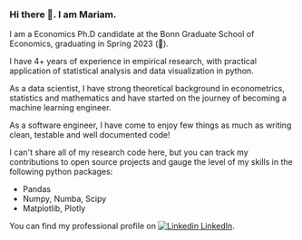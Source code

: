 ### Hi there 👋. I am Mariam.

<!--
**mpetrosian/mpetrosian** is a ✨ _special_ ✨ repository because its `README.md` (this file) appears on your GitHub profile.

Here are some ideas to get you started:

- 🔭 I’m currently working on ...
- 🌱 I’m currently learning ...
- 👯 I’m looking to collaborate on ...
- 🤔 I’m looking for help with ...
- 💬 Ask me about ...
- 📫 How to reach me: ...
- 😄 Pronouns: ...
- ⚡ Fun fact: ...
-->
I am a Economics Ph.D candidate at the Bonn Graduate School of Economics, graduating in Spring 2023 (:tada:). 
 
I have 4+ years of experience in empirical research, with practical application of  statistical analysis and data visualization in python. 

As a data scientist, I have strong theoretical background in econometrics, statistics and mathematics and have started on the journey of becoming a machine learning engineer.

As a software engineer, I have come to enjoy few things as much as writing clean, testable and well documented code! 

I can't share all of my research code here, but you can track my contributions to open source projects and gauge the level of my skills in the following python packages:

- Pandas
- Numpy, Numba, Scipy
- Matplotlib, Plotly


You can find my professional profile on [![Linkedin](https://i.stack.imgur.com/gVE0j.png) LinkedIn](https://www.linkedin.com/in/mariam-petrosyan-525731a5/).

